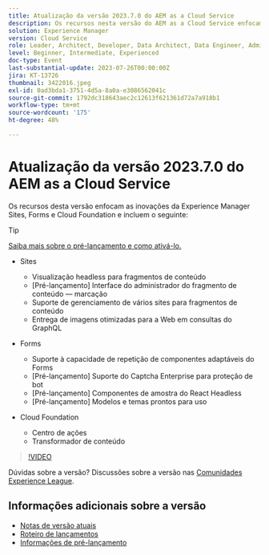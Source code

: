 ```yaml
---
title: Atualização da versão 2023.7.0 do AEM as a Cloud Service
description: Os recursos nesta versão do AEM as a Cloud Service enfocam as inovações da Experience Manager Sites, Forms e Cloud Foundation.
solution: Experience Manager
version: Cloud Service
role: Leader, Architect, Developer, Data Architect, Data Engineer, Admin, User
level: Beginner, Intermediate, Experienced
doc-type: Event
last-substantial-update: 2023-07-26T00:00:00Z
jira: KT-13726
thumbnail: 3422016.jpeg
exl-id: 0ad3bda1-3751-4d5a-8a0a-e3086562041c
source-git-commit: 1792dc318643aec2c12613f621361d72a7a918b1
workflow-type: tm+mt
source-wordcount: '175'
ht-degree: 48%

---
```


# Atualização da versão 2023.7.0 do AEM as a Cloud Service

Os recursos desta versão enfocam as inovações da Experience Manager Sites, Forms e Cloud Foundation e incluem o seguinte:

>[!TIP]
>
>[Saiba mais sobre o pré-lançamento e como ativá-lo.](https://experienceleague.adobe.com/docs/experience-manager-cloud-service/content/release-notes/prerelease.html?lang=pt-BR)

* Sites
   * Visualização headless para fragmentos de conteúdo
   * [Pré-lançamento] Interface do administrador do fragmento de conteúdo — marcação
   * Suporte de gerenciamento de vários sites para fragmentos de conteúdo
   * Entrega de imagens otimizadas para a Web em consultas do GraphQL

* Forms
   * Suporte à capacidade de repetição de componentes adaptáveis do Forms
   * [Pré-lançamento] Suporte do Captcha Enterprise para proteção de bot
   * [Pré-lançamento] Componentes de amostra do React Headless
   * [Pré-lançamento] Modelos e temas prontos para uso

* Cloud Foundation
   * Centro de ações
   * Transformador de conteúdo

>[!VIDEO](https://video.tv.adobe.com/v/3422016/?learn=on)


Dúvidas sobre a versão?  Discussões sobre a versão nas [Comunidades Experience League](https://adobe.ly/3Y6CC6J).

## Informações adicionais sobre a versão

* [Notas de versão atuais](https://experienceleague.adobe.com/docs/experience-manager-cloud-service/content/release-notes/home.html?lang=pt-BR)
* [Roteiro de lançamentos](https://experienceleague.adobe.com/docs/experience-manager-release-information/aem-release-updates/update-releases-roadmap.html?lang=pt-BR)
* [Informações de pré-lançamento](https://experienceleague.adobe.com/docs/experience-manager-cloud-service/content/release-notes/prerelease.html?lang=pt-BR)
